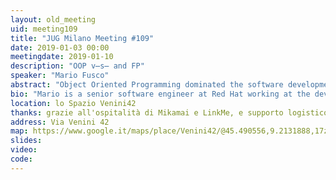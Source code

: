 ```yaml
---
layout: old_meeting
uid: meeting109
title: "JUG Milano Meeting #109"
date: 2019-01-03 00:00
meetingdate: 2019-01-10
description: "OOP v̶s̶ and FP"
speaker: "Mario Fusco"
abstract: "Object Oriented Programming dominated the software development landscape in the last decade of XX century and in the first of XXI. In more recent years, even as a consequence of the advent of multicore CPUs, Functional Programming and its principles started attracting more interest, becoming at least equally relevant in our industry. The biggest mistake made by programmers nowadays is considering OOP and FP as two mutually exclusive paradigms. This misconception is also the product of a misunderstanding about what OOP actually means and its founding principles. The biggest pros of OOP are polymorphism and encapsulation while FP strengths are immutabilty and its declarative style, but these features are orthogonal and there's no reason why they cannot coexist in the same program. The final purpose of this talk is twofold: debunking the misconceptions on OOP and showing that OOP and FP are actually complementary techniques that can happily coexist in the same codebase. It is the duty of experienced developers to fill their toolbox with both OOP and FP tools and to know from time to time how to choose and employ the tool that is the best fit for the problem at hand."
bio: "Mario is a senior software engineer at Red Hat working at the development of the core of Drools, the JBoss rule engine. He has a huge experience as Java developer having been involved in (and often leading) many enterprise level projects in several industries ranging from media companies to the financial sector. Among his interests there are also functional programming and Domain Specific Languages. By leveraging these 2 passions he created the open source library lambdaj with the purposes of providing an internal Java DSL for manipulating collections and allowing a bit of functional programming in Java. He is also a Java Champion and the co-author of 'Java 8 in Action' published by Manning."
location: lo Spazio Venini42
thanks: grazie all'ospitalità di Mikamai e LinkMe, e supporto logistico di Credimi
address: Via Venini 42
map: https://www.google.it/maps/place/Venini42/@45.490556,9.2131888,17z/data=!3m1!4b1!4m5!3m4!1s0x4786c6de20e6362f:0xc95afb6f555f4ed6!8m2!3d45.490556!4d9.2153775
slides: 
video: 
code: 
---
```

